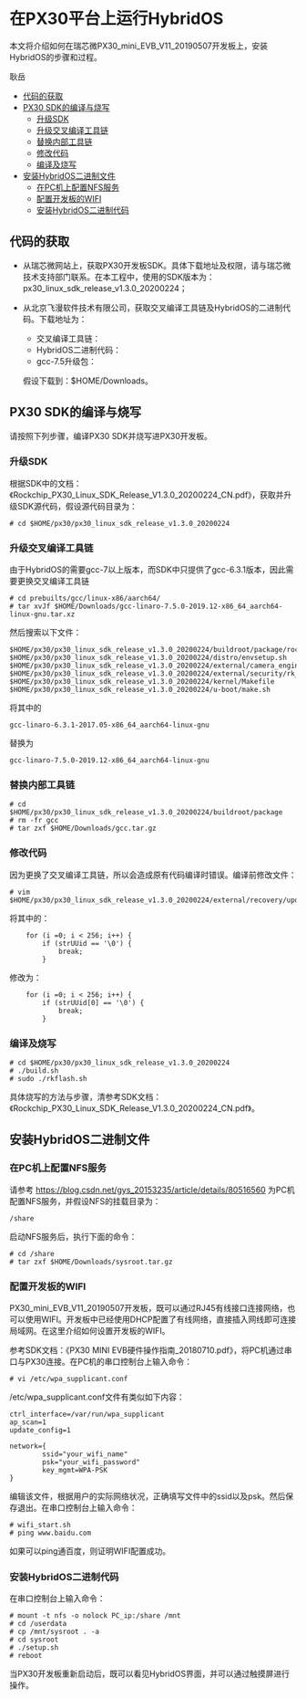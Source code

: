 # 在PX30平台上运行HybridOS

本文将介绍如何在瑞芯微PX30_mini_EVB_V11_20190507开发板上，安装HybridOS的步骤和过程。

耿岳

- [代码的获取](#代码的获取)
- [PX30 SDK的编译与烧写](#px30-sdk的编译与烧写)
   + [升级SDK](#升级sdk)
   + [升级交叉编译工具链](#升级交叉编译工具链)
   + [替换内部工具链](#替换内部工具链)
   + [修改代码](#修改代码)
   + [编译及烧写](#编译及烧写)
- [安装HybridOS二进制文件](#安装hybridos二进制文件)
   + [在PC机上配置NFS服务](#在pc机上配置NFS服务)
   + [配置开发板的WIFI](#配置开发板的wifi)
   + [安装HybridOS二进制代码](#安装hybridos二进制代码)


## 代码的获取

- 从瑞芯微网站上，获取PX30开发板SDK。具体下载地址及权限，请与瑞芯微技术支持部门联系。在本工程中，使用的SDK版本为：px30_linux_sdk_release_v1.3.0_20200224；
- 从北京飞漫软件技术有限公司，获取交叉编译工具链及HybridOS的二进制代码。下载地址为：
  - 交叉编译工具链：
  - HybridOS二进制代码：
  - gcc-7.5升级包：
  
  假设下载到：$HOME/Downloads。
  

## PX30 SDK的编译与烧写

请按照下列步骤，编译PX30 SDK并烧写进PX30开发板。

### 升级SDK

根据SDK中的文档：《Rockchip_PX30_Linux_SDK_Release_V1.3.0_20200224_CN.pdf》，获取并升级SDK源代码，假设源代码目录为：

```
# cd $HOME/px30/px30_linux_sdk_release_v1.3.0_20200224
```

### 升级交叉编译工具链

由于HybridOS的需要gcc-7以上版本，而SDK中只提供了gcc-6.3.1版本，因此需要更换交叉编译工具链

```
# cd prebuilts/gcc/linux-x86/aarch64/
# tar xvJf $HOME/Downloads/gcc-linaro-7.5.0-2019.12-x86_64_aarch64-linux-gnu.tar.xz
```

然后搜索以下文件：

```
$HOME/px30/px30_linux_sdk_release_v1.3.0_20200224/buildroot/package/rockchip/rkwifibt/rkwifibt.mk
$HOME/px30/px30_linux_sdk_release_v1.3.0_20200224/distro/envsetup.sh
$HOME/px30/px30_linux_sdk_release_v1.3.0_20200224/external/camera_engine_rkisp/productConfigs.mk
$HOME/px30/px30_linux_sdk_release_v1.3.0_20200224/external/security/rk_tee_user/build.sh
$HOME/px30/px30_linux_sdk_release_v1.3.0_20200224/kernel/Makefile
$HOME/px30/px30_linux_sdk_release_v1.3.0_20200224/u-boot/make.sh
```

将其中的

```
gcc-linaro-6.3.1-2017.05-x86_64_aarch64-linux-gnu
```

替换为

```
gcc-linaro-7.5.0-2019.12-x86_64_aarch64-linux-gnu
```

### 替换内部工具链

```
# cd $HOME/px30/px30_linux_sdk_release_v1.3.0_20200224/buildroot/package
# rm -fr gcc
# tar zxf $HOME/Downloads/gcc.tar.gz
```

### 修改代码

因为更换了交叉编译工具链，所以会造成原有代码编译时错误。编译前修改文件：

```
# vim $HOME/px30/px30_linux_sdk_release_v1.3.0_20200224/external/recovery/update_engine/flash_image.cpp
```

将其中的：

```
    for (i =0; i < 256; i++) {
        if (strUUid == '\0') {
            break;
        }
```

修改为：

```
    for (i =0; i < 256; i++) {
        if (strUUid[0] == '\0') {
            break;
        }
```

### 编译及烧写

```
# cd $HOME/px30/px30_linux_sdk_release_v1.3.0_20200224
# ./build.sh
# sudo ./rkflash.sh
```

具体烧写的方法与步骤，清参考SDK文档：《Rockchip_PX30_Linux_SDK_Release_V1.3.0_20200224_CN.pdf》。

## 安装HybridOS二进制文件

### 在PC机上配置NFS服务

请参考 https://blog.csdn.net/gys_20153235/article/details/80516560 为PC机配置NFS服务，并假设NFS的挂载目录为：

```
/share
```

启动NFS服务后，执行下面的命令：

```
# cd /share
# tar zxf $HOME/Downloads/sysroot.tar.gz
```

### 配置开发板的WIFI

PX30_mini_EVB_V11_20190507开发板，既可以通过RJ45有线接口连接网络，也可以使用WIFI。开发板中已经使用DHCP配置了有线网络，直接插入网线即可连接局域网。在这里介绍如何设置开发板的WIFI。

参考SDK文档：《PX30 MINI EVB硬件操作指南_20180710.pdf》，将PC机通过串口与PX30连接。在PC机的串口控制台上输入命令：

```
# vi /etc/wpa_supplicant.conf
```

/etc/wpa_supplicant.conf文件有类似如下内容：

```
ctrl_interface=/var/run/wpa_supplicant
ap_scan=1
update_config=1

network={
        ssid="your_wifi_name"
        psk="your_wifi_password"
        key_mgmt=WPA-PSK
}
```

编辑该文件，根据用户的实际网络状况，正确填写文件中的ssid以及psk。然后保存退出。在串口控制台上输入命令：

```
# wifi_start.sh
# ping www.baidu.com
```

如果可以ping通百度，则证明WIFI配置成功。

### 安装HybridOS二进制代码

在串口控制台上输入命令：

```
# mount -t nfs -o nolock PC_ip:/share /mnt
# cd /userdata
# cp /mnt/sysroot . -a
# cd sysroot
# ./setup.sh
# reboot
```

当PX30开发板重新启动后，既可以看见HybridOS界面，并可以通过触摸屏进行操作。
